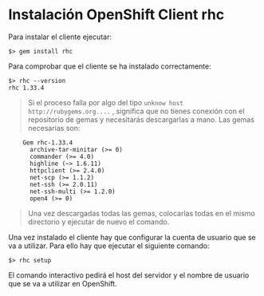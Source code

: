 # Instalación OpenShift Client rhc

Para instalar el cliente ejecutar: 

    $> gem install rhc
    
Para comprobar que el cliente se ha instalado correctamente:

    $> rhc --version
    rhc 1.33.4

> Si el proceso falla por algo del tipo `unknow host http://rubygems.org....` , significa que no tienes conexión con el repositorio 
  de gemas y necesitarás descargarlas a mano. Las gemas necesarias son:
```
    Gem rhc-1.33.4
      archive-tar-minitar (>= 0)
      commander (>= 4.0)
      highline (~> 1.6.11)
      httpclient (>= 2.4.0)
      net-scp (>= 1.1.2)
      net-ssh (>= 2.0.11)
      net-ssh-multi (>= 1.2.0)
      open4 (>= 0)
```

> Una vez descargadas todas las gemas, colocarlas todas en el mismo directorio y ejecutar de nuevo el comando.

Una vez instalado el cliente hay que configurar la cuenta de usuario que se va a utilizar. Para ello hay que ejecutar el siguiente comando:

    $> rhc setup
    
El comando interactivo pedirá el host del servidor y el nombre de usuario que se va a utilizar en OpenShift.




